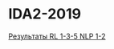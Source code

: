 # IDA2-2019
[Результаты RL 1-3-5 NLP 1-2](https://docs.google.com/spreadsheets/d/1GPwuSQ7xmS0Ywi8Xa8FTe-dj6qACxfaD85nwScL-6Us/edit?usp=sharing)
